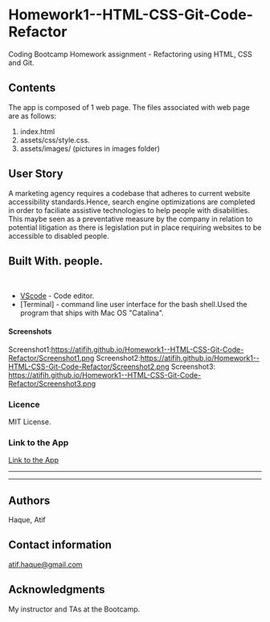 # Homework1--HTML-CSS-Git-Code-Refactor
Coding Bootcamp Homework assignment - Refactoring using HTML, CSS and Git.

## Contents

The app is composed of 1 web page. The files associated with web page are as follows:
  1. index.html
  2. assets/css/style.css.
  3. assets/images/
   (pictures in images folder)
​
## User Story
A marketing agency requires a codebase that adheres to current website accessibility standards.Hence, search engine optimizations are completed in order to faciliate assistive technologies to help people with disabilities. This maybe seen as a preventative measure by the company in relation to potential litigation as there is legislation put in place requiring websites to be accessible to disabled people. 

## Built With. people.
​
* [VScode](https://code.visualstudio.com/) - Code editor.
* [Terminal] - command line user interface for the bash shell.Used the program that ships with Mac OS "Catalina".
​
#### Screenshots
Screenshot1:https://atifih.github.io/Homework1--HTML-CSS-Git-Code-Refactor/Screenshot1.png
Screenshot2:https://atifih.github.io/Homework1--HTML-CSS-Git-Code-Refactor/Screenshot2.png
Screenshot3: https://atifih.github.io/Homework1--HTML-CSS-Git-Code-Refactor/Screenshot3.png

### Licence
MIT License.


### Link to the App
<a href="https://atifih.github.io/Homework1--HTML-CSS-Git-Code-Refactor/">Link to the App</a><hr>
<hr>

## Authors

Haque, Atif
         
## Contact information
atif.haque@gmail.com

## Acknowledgments
My instructor and TAs at the Bootcamp.

